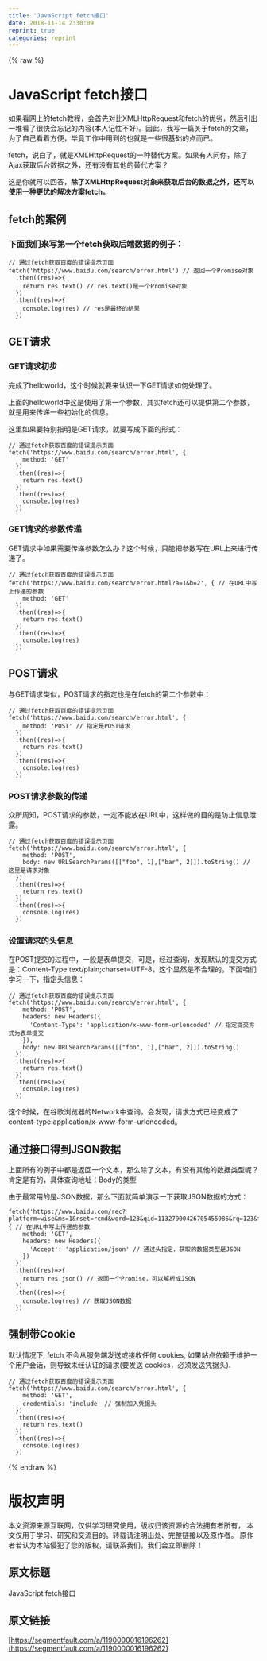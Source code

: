 ```yaml
---
title: 'JavaScript fetch接口' 
date: 2018-11-14 2:30:09
reprint: true
categories: reprint
---
```


{% raw %}
<h1>JavaScript fetch&#x63A5;&#x53E3;</h1><p>&#x5982;&#x679C;&#x770B;&#x7F51;&#x4E0A;&#x7684;fetch&#x6559;&#x7A0B;&#xFF0C;&#x4F1A;&#x9996;&#x5148;&#x5BF9;&#x6BD4;XMLHttpRequest&#x548C;fetch&#x7684;&#x4F18;&#x52A3;&#xFF0C;&#x7136;&#x540E;&#x5F15;&#x51FA;&#x4E00;&#x5806;&#x770B;&#x4E86;&#x5F88;&#x5FEB;&#x4F1A;&#x5FD8;&#x8BB0;&#x7684;&#x5185;&#x5BB9;(&#x672C;&#x4EBA;&#x8BB0;&#x6027;&#x4E0D;&#x597D;)&#x3002;&#x56E0;&#x6B64;&#xFF0C;&#x6211;&#x5199;&#x4E00;&#x7BC7;&#x5173;&#x4E8E;fetch&#x7684;&#x6587;&#x7AE0;&#xFF0C;&#x4E3A;&#x4E86;&#x81EA;&#x5DF1;&#x770B;&#x7740;&#x65B9;&#x4FBF;&#xFF0C;&#x6BD5;&#x7ADF;&#x5DE5;&#x4F5C;&#x4E2D;&#x7528;&#x5230;&#x7684;&#x4E5F;&#x5C31;&#x662F;&#x4E00;&#x4E9B;&#x5F88;&#x57FA;&#x7840;&#x7684;&#x70B9;&#x800C;&#x5DF2;&#x3002;</p><p>fetch&#xFF0C;&#x8BF4;&#x767D;&#x4E86;&#xFF0C;&#x5C31;&#x662F;XMLHttpRequest&#x7684;&#x4E00;&#x79CD;&#x66FF;&#x4EE3;&#x65B9;&#x6848;&#x3002;&#x5982;&#x679C;&#x6709;&#x4EBA;&#x95EE;&#x4F60;&#xFF0C;&#x9664;&#x4E86;Ajax&#x83B7;&#x53D6;&#x540E;&#x53F0;&#x6570;&#x636E;&#x4E4B;&#x5916;&#xFF0C;&#x8FD8;&#x6709;&#x6CA1;&#x6709;&#x5176;&#x4ED6;&#x7684;&#x66FF;&#x4EE3;&#x65B9;&#x6848;&#xFF1F;</p><p>&#x8FD9;&#x662F;&#x4F60;&#x5C31;&#x53EF;&#x4EE5;&#x56DE;&#x7B54;&#xFF0C;<strong>&#x9664;&#x4E86;XMLHttpRequest&#x5BF9;&#x8C61;&#x6765;&#x83B7;&#x53D6;&#x540E;&#x53F0;&#x7684;&#x6570;&#x636E;&#x4E4B;&#x5916;&#xFF0C;&#x8FD8;&#x53EF;&#x4EE5;&#x4F7F;&#x7528;&#x4E00;&#x79CD;&#x66F4;&#x4F18;&#x7684;&#x89E3;&#x51B3;&#x65B9;&#x6848;fetch&#x3002;</strong></p><h2>fetch&#x7684;&#x6848;&#x4F8B;</h2><h3>&#x4E0B;&#x9762;&#x6211;&#x4EEC;&#x6765;&#x5199;&#x7B2C;&#x4E00;&#x4E2A;fetch&#x83B7;&#x53D6;&#x540E;&#x7AEF;&#x6570;&#x636E;&#x7684;&#x4F8B;&#x5B50;&#xFF1A;</h3><pre><code>// &#x901A;&#x8FC7;fetch&#x83B7;&#x53D6;&#x767E;&#x5EA6;&#x7684;&#x9519;&#x8BEF;&#x63D0;&#x793A;&#x9875;&#x9762;
fetch(&apos;https://www.baidu.com/search/error.html&apos;) // &#x8FD4;&#x56DE;&#x4E00;&#x4E2A;Promise&#x5BF9;&#x8C61;
  .then((res)=&gt;{
    return res.text() // res.text()&#x662F;&#x4E00;&#x4E2A;Promise&#x5BF9;&#x8C61;
  })
  .then((res)=&gt;{
    console.log(res) // res&#x662F;&#x6700;&#x7EC8;&#x7684;&#x7ED3;&#x679C;
  })
</code></pre><h2>GET&#x8BF7;&#x6C42;</h2><h3>GET&#x8BF7;&#x6C42;&#x521D;&#x6B65;</h3><p>&#x5B8C;&#x6210;&#x4E86;helloworld&#xFF0C;&#x8FD9;&#x4E2A;&#x65F6;&#x5019;&#x5C31;&#x8981;&#x6765;&#x8BA4;&#x8BC6;&#x4E00;&#x4E0B;GET&#x8BF7;&#x6C42;&#x5982;&#x4F55;&#x5904;&#x7406;&#x4E86;&#x3002;</p><p>&#x4E0A;&#x9762;&#x7684;helloworld&#x4E2D;&#x8FD9;&#x662F;&#x4F7F;&#x7528;&#x4E86;&#x7B2C;&#x4E00;&#x4E2A;&#x53C2;&#x6570;&#xFF0C;&#x5176;&#x5B9E;fetch&#x8FD8;&#x53EF;&#x4EE5;&#x63D0;&#x4F9B;&#x7B2C;&#x4E8C;&#x4E2A;&#x53C2;&#x6570;&#xFF0C;&#x5C31;&#x662F;&#x7528;&#x6765;&#x4F20;&#x9012;&#x4E00;&#x4E9B;&#x521D;&#x59CB;&#x5316;&#x7684;&#x4FE1;&#x606F;&#x3002;</p><p>&#x8FD9;&#x91CC;&#x5982;&#x679C;&#x8981;&#x7279;&#x522B;&#x6307;&#x660E;&#x662F;GET&#x8BF7;&#x6C42;&#xFF0C;&#x5C31;&#x8981;&#x5199;&#x6210;&#x4E0B;&#x9762;&#x7684;&#x5F62;&#x5F0F;&#xFF1A;</p><pre><code>// &#x901A;&#x8FC7;fetch&#x83B7;&#x53D6;&#x767E;&#x5EA6;&#x7684;&#x9519;&#x8BEF;&#x63D0;&#x793A;&#x9875;&#x9762;
fetch(&apos;https://www.baidu.com/search/error.html&apos;, {
    method: &apos;GET&apos;
  })
  .then((res)=&gt;{
    return res.text()
  })
  .then((res)=&gt;{
    console.log(res)
  })</code></pre><h3>GET&#x8BF7;&#x6C42;&#x7684;&#x53C2;&#x6570;&#x4F20;&#x9012;</h3><p>GET&#x8BF7;&#x6C42;&#x4E2D;&#x5982;&#x679C;&#x9700;&#x8981;&#x4F20;&#x9012;&#x53C2;&#x6570;&#x600E;&#x4E48;&#x529E;&#xFF1F;&#x8FD9;&#x4E2A;&#x65F6;&#x5019;&#xFF0C;&#x53EA;&#x80FD;&#x628A;&#x53C2;&#x6570;&#x5199;&#x5728;URL&#x4E0A;&#x6765;&#x8FDB;&#x884C;&#x4F20;&#x9012;&#x4E86;&#x3002;</p><pre><code>// &#x901A;&#x8FC7;fetch&#x83B7;&#x53D6;&#x767E;&#x5EA6;&#x7684;&#x9519;&#x8BEF;&#x63D0;&#x793A;&#x9875;&#x9762;
fetch(&apos;https://www.baidu.com/search/error.html?a=1&amp;b=2&apos;, { // &#x5728;URL&#x4E2D;&#x5199;&#x4E0A;&#x4F20;&#x9012;&#x7684;&#x53C2;&#x6570;
    method: &apos;GET&apos;
  })
  .then((res)=&gt;{
    return res.text()
  })
  .then((res)=&gt;{
    console.log(res)
  })</code></pre><h2>POST&#x8BF7;&#x6C42;</h2><p>&#x4E0E;GET&#x8BF7;&#x6C42;&#x7C7B;&#x4F3C;&#xFF0C;POST&#x8BF7;&#x6C42;&#x7684;&#x6307;&#x5B9A;&#x4E5F;&#x662F;&#x5728;fetch&#x7684;&#x7B2C;&#x4E8C;&#x4E2A;&#x53C2;&#x6570;&#x4E2D;&#xFF1A;</p><pre><code>// &#x901A;&#x8FC7;fetch&#x83B7;&#x53D6;&#x767E;&#x5EA6;&#x7684;&#x9519;&#x8BEF;&#x63D0;&#x793A;&#x9875;&#x9762;
fetch(&apos;https://www.baidu.com/search/error.html&apos;, {
    method: &apos;POST&apos; // &#x6307;&#x5B9A;&#x662F;POST&#x8BF7;&#x6C42;
  })
  .then((res)=&gt;{
    return res.text()
  })
  .then((res)=&gt;{
    console.log(res)
  })</code></pre><h3>POST&#x8BF7;&#x6C42;&#x53C2;&#x6570;&#x7684;&#x4F20;&#x9012;</h3><p>&#x4F17;&#x6240;&#x5468;&#x77E5;&#xFF0C;POST&#x8BF7;&#x6C42;&#x7684;&#x53C2;&#x6570;&#xFF0C;&#x4E00;&#x5B9A;&#x4E0D;&#x80FD;&#x653E;&#x5728;URL&#x4E2D;&#xFF0C;&#x8FD9;&#x6837;&#x505A;&#x7684;&#x76EE;&#x7684;&#x662F;&#x9632;&#x6B62;&#x4FE1;&#x606F;&#x6CC4;&#x9732;&#x3002;</p><pre><code>// &#x901A;&#x8FC7;fetch&#x83B7;&#x53D6;&#x767E;&#x5EA6;&#x7684;&#x9519;&#x8BEF;&#x63D0;&#x793A;&#x9875;&#x9762;
fetch(&apos;https://www.baidu.com/search/error.html&apos;, {
    method: &apos;POST&apos;,
    body: new URLSearchParams([[&quot;foo&quot;, 1],[&quot;bar&quot;, 2]]).toString() // &#x8FD9;&#x91CC;&#x662F;&#x8BF7;&#x6C42;&#x5BF9;&#x8C61;
  })
  .then((res)=&gt;{
    return res.text()
  })
  .then((res)=&gt;{
    console.log(res)
  })</code></pre><h3>&#x8BBE;&#x7F6E;&#x8BF7;&#x6C42;&#x7684;&#x5934;&#x4FE1;&#x606F;</h3><p>&#x5728;POST&#x63D0;&#x4EA4;&#x7684;&#x8FC7;&#x7A0B;&#x4E2D;&#xFF0C;&#x4E00;&#x822C;&#x662F;&#x8868;&#x5355;&#x63D0;&#x4EA4;&#xFF0C;&#x53EF;&#x662F;&#xFF0C;&#x7ECF;&#x8FC7;&#x67E5;&#x8BE2;&#xFF0C;&#x53D1;&#x73B0;&#x9ED8;&#x8BA4;&#x7684;&#x63D0;&#x4EA4;&#x65B9;&#x5F0F;&#x662F;&#xFF1A;Content-Type:text/plain;charset=UTF-8&#xFF0C;&#x8FD9;&#x4E2A;&#x663E;&#x7136;&#x662F;&#x4E0D;&#x5408;&#x7406;&#x7684;&#x3002;&#x4E0B;&#x9762;&#x54B1;&#x4EEC;&#x5B66;&#x4E60;&#x4E00;&#x4E0B;&#xFF0C;&#x6307;&#x5B9A;&#x5934;&#x4FE1;&#x606F;&#xFF1A;</p><pre><code>// &#x901A;&#x8FC7;fetch&#x83B7;&#x53D6;&#x767E;&#x5EA6;&#x7684;&#x9519;&#x8BEF;&#x63D0;&#x793A;&#x9875;&#x9762;
fetch(&apos;https://www.baidu.com/search/error.html&apos;, {
    method: &apos;POST&apos;,
    headers: new Headers({
      &apos;Content-Type&apos;: &apos;application/x-www-form-urlencoded&apos; // &#x6307;&#x5B9A;&#x63D0;&#x4EA4;&#x65B9;&#x5F0F;&#x4E3A;&#x8868;&#x5355;&#x63D0;&#x4EA4;
    }),
    body: new URLSearchParams([[&quot;foo&quot;, 1],[&quot;bar&quot;, 2]]).toString()
  })
  .then((res)=&gt;{
    return res.text()
  })
  .then((res)=&gt;{
    console.log(res)
  })</code></pre><p>&#x8FD9;&#x4E2A;&#x65F6;&#x5019;&#xFF0C;&#x5728;&#x8C37;&#x6B4C;&#x6D4F;&#x89C8;&#x5668;&#x7684;Network&#x4E2D;&#x67E5;&#x8BE2;&#xFF0C;&#x4F1A;&#x53D1;&#x73B0;&#xFF0C;&#x8BF7;&#x6C42;&#x65B9;&#x5F0F;&#x5DF2;&#x7ECF;&#x53D8;&#x6210;&#x4E86;content-type:application/x-www-form-urlencoded&#x3002;</p><h2>&#x901A;&#x8FC7;&#x63A5;&#x53E3;&#x5F97;&#x5230;JSON&#x6570;&#x636E;</h2><p>&#x4E0A;&#x9762;&#x6240;&#x6709;&#x7684;&#x4F8B;&#x5B50;&#x4E2D;&#x90FD;&#x662F;&#x8FD4;&#x56DE;&#x4E00;&#x4E2A;&#x6587;&#x672C;&#xFF0C;&#x90A3;&#x4E48;&#x9664;&#x4E86;&#x6587;&#x672C;&#xFF0C;&#x6709;&#x6CA1;&#x6709;&#x5176;&#x4ED6;&#x7684;&#x6570;&#x636E;&#x7C7B;&#x578B;&#x5462;&#xFF1F;&#x80AF;&#x5B9A;&#x662F;&#x6709;&#x7684;&#xFF0C;&#x5177;&#x4F53;&#x67E5;&#x8BE2;&#x5730;&#x5740;&#xFF1A;Body&#x7684;&#x7C7B;&#x578B;</p><p>&#x7531;&#x4E8E;&#x6700;&#x5E38;&#x7528;&#x7684;&#x662F;JSON&#x6570;&#x636E;&#xFF0C;&#x90A3;&#x4E48;&#x4E0B;&#x9762;&#x5C31;&#x7B80;&#x5355;&#x6F14;&#x793A;&#x4E00;&#x4E0B;&#x83B7;&#x53D6;JSON&#x6570;&#x636E;&#x7684;&#x65B9;&#x5F0F;&#xFF1A;</p><pre><code>fetch(&apos;https://www.baidu.com/rec?platform=wise&amp;ms=1&amp;rset=rcmd&amp;word=123&amp;qid=11327900426705455986&amp;rq=123&amp;from=844b&amp;baiduid=A1D0B88941B30028C375C79CE5AC2E5E%3AFG%3D1&amp;tn=&amp;clientWidth=375&amp;t=1506826017369&amp;r=8255&apos;, { // &#x5728;URL&#x4E2D;&#x5199;&#x4E0A;&#x4F20;&#x9012;&#x7684;&#x53C2;&#x6570;
    method: &apos;GET&apos;,
    headers: new Headers({
      &apos;Accept&apos;: &apos;application/json&apos; // &#x901A;&#x8FC7;&#x5934;&#x6307;&#x5B9A;&#xFF0C;&#x83B7;&#x53D6;&#x7684;&#x6570;&#x636E;&#x7C7B;&#x578B;&#x662F;JSON
    })
  })
  .then((res)=&gt;{
    return res.json() // &#x8FD4;&#x56DE;&#x4E00;&#x4E2A;Promise&#xFF0C;&#x53EF;&#x4EE5;&#x89E3;&#x6790;&#x6210;JSON
  })
  .then((res)=&gt;{
    console.log(res) // &#x83B7;&#x53D6;JSON&#x6570;&#x636E;
  })</code></pre><h2>&#x5F3A;&#x5236;&#x5E26;Cookie</h2><p>&#x9ED8;&#x8BA4;&#x60C5;&#x51B5;&#x4E0B;, fetch &#x4E0D;&#x4F1A;&#x4ECE;&#x670D;&#x52A1;&#x7AEF;&#x53D1;&#x9001;&#x6216;&#x63A5;&#x6536;&#x4EFB;&#x4F55; cookies, &#x5982;&#x679C;&#x7AD9;&#x70B9;&#x4F9D;&#x8D56;&#x4E8E;&#x7EF4;&#x62A4;&#x4E00;&#x4E2A;&#x7528;&#x6237;&#x4F1A;&#x8BDD;&#xFF0C;&#x5219;&#x5BFC;&#x81F4;&#x672A;&#x7ECF;&#x8BA4;&#x8BC1;&#x7684;&#x8BF7;&#x6C42;(&#x8981;&#x53D1;&#x9001; cookies&#xFF0C;&#x5FC5;&#x987B;&#x53D1;&#x9001;&#x51ED;&#x636E;&#x5934;).</p><pre><code>// &#x901A;&#x8FC7;fetch&#x83B7;&#x53D6;&#x767E;&#x5EA6;&#x7684;&#x9519;&#x8BEF;&#x63D0;&#x793A;&#x9875;&#x9762;
fetch(&apos;https://www.baidu.com/search/error.html&apos;, {
    method: &apos;GET&apos;,
    credentials: &apos;include&apos; // &#x5F3A;&#x5236;&#x52A0;&#x5165;&#x51ED;&#x636E;&#x5934;
  })
  .then((res)=&gt;{
    return res.text()
  })
  .then((res)=&gt;{
    console.log(res)
  })</code></pre>
{% endraw %}

# 版权声明
本文资源来源互联网，仅供学习研究使用，版权归该资源的合法拥有者所有，
本文仅用于学习、研究和交流目的。转载请注明出处、完整链接以及原作者。
原作者若认为本站侵犯了您的版权，请联系我们，我们会立即删除！

## 原文标题
JavaScript fetch接口

## 原文链接
[https://segmentfault.com/a/1190000016196262](https://segmentfault.com/a/1190000016196262)


